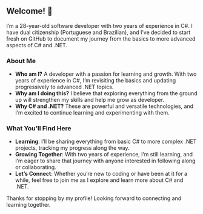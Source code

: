 ## Welcome! 👋

I’m a 28-year-old software developer with two years of experience in C#. I have dual citizenship (Portuguese and Brazilian), and I’ve decided to start fresh on GitHub to document my journey from the basics to more advanced aspects of C# and .NET.

### About Me
- **Who am I?** A developer with a passion for learning and growth. With two years of experience in C#, I’m revisiting the basics and updating progressively to advanced .NET topics.
- **Why am I doing this?** I believe that exploring everything from the ground up will strengthen my skills and help me grow as developer.
- **Why C# and .NET?** These are powerful and versatile technologies, and I’m excited to continue learning and experimenting with them.

### What You’ll Find Here
- **Learning**: I’ll be sharing everything from basic C# to more complex .NET projects, tracking my progress along the way.
- **Growing Together**: With two years of experience, I’m still learning, and I’m eager to share that journey with anyone interested in following along or collaborating.
- **Let’s Connect**: Whether you’re new to coding or have been at it for a while, feel free to join me as I explore and learn more about C# and .NET.

Thanks for stopping by my profile! Looking forward to connecting and learning together.
